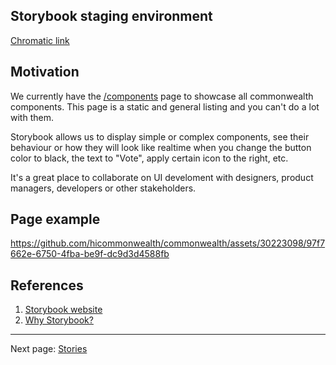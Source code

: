 ## Storybook staging environment

[Chromatic link](https://645a5781c0021a5d05d60c23-lgrriagthp.chromatic.com/)

## Motivation

We currently have the [/components](https://commonwealth.im/components) page to showcase all commonwealth components. This page is a static and general listing and you can't do a lot with them.

Storybook allows us to display simple or complex components, see their behaviour or how they will look like realtime when you change the button color to black, the text to "Vote", apply certain icon to the right, etc.

It's a great place to collaborate on UI develoment with designers, product managers, developers or other stakeholders.

## Page example

https://github.com/hicommonwealth/commonwealth/assets/30223098/97f7662e-6750-4fba-be9f-dc9d3d4588fb

## References
1. [Storybook website](https://storybook.js.org/)
2. [Why Storybook?](https://storybook.js.org/docs/react/get-started/why-storybook)

---

Next page: [Stories](https://github.com/hicommonwealth/commonwealth/wiki/Stories)

